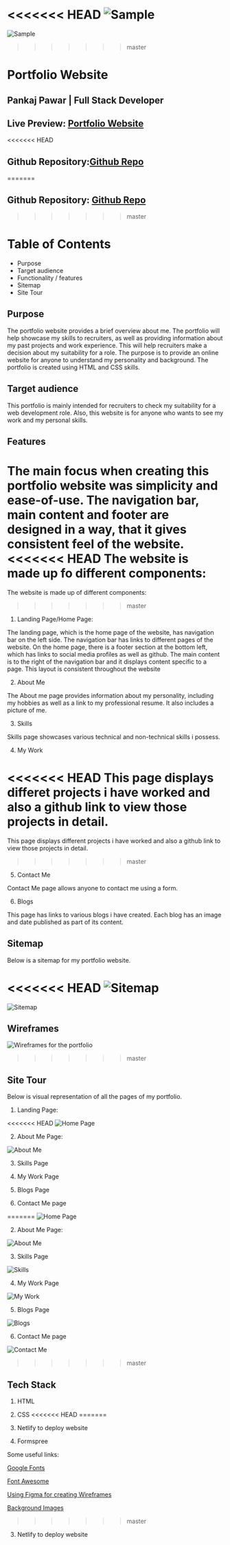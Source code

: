 <<<<<<< HEAD
![Sample](assets/blog1.jpg)
=======
![Sample](docs/Landing.png)
>>>>>>> master

# Portfolio Website

## Pankaj Pawar | Full Stack Developer

## Live Preview: [Portfolio Website](https://pankaj-pawar.netlify.com/)

<<<<<<< HEAD
## Github Repository:[Github Repo](https://github.com/pankajpawar2/My-Portfolio)
=======
## Github Repository: [Github Repo](https://github.com/pankajpawar2/My-Portfolio)
>>>>>>> master

# Table of Contents

  * Purpose
  * Target audience
  * Functionality / features
  * Sitemap
  * Site Tour

## Purpose

The portfolio website provides a brief overview about me. The portfolio will help showcase my skills to recruiters, as well as providing information about my past projects and work experience.
This will help recruiters make a decision about my suitability for a role.
The purpose is to provide an online website for anyone to understand my personality and background. The portfolio is created using HTML and CSS skills.

## Target audience

This portfolio is mainly intended for recruiters to check my suitability for a web development role. Also, this website is for anyone who wants to see my work and my personal skills.

## Features

The main focus when creating this portfolio website was simplicity and ease-of-use.
The navigation bar, main content and footer are designed in a way, that it gives consistent feel of the website.
<<<<<<< HEAD
The website is made up fo different components:
=======
The website is made up of different components:
>>>>>>> master

1. Landing Page/Home Page:

The landing page, which is the home page of the website, has navigation bar on the left side. The navigation bar has links to different pages of the website. On the home page, there is a footer section at the bottom left, which has links to social media profiles as well as github.
The main content is to the right of the navigation bar and it displays content specific to a page.
This layout is consistent throughout the website

2. About Me

The About me page provides information about my personality, including my hobbies as well as a link to my professional resume. It also includes a picture of me.

3. Skills

Skills page showcases various technical and non-technical skills i possess. 

4. My Work

<<<<<<< HEAD
 This page displays differet projects i have worked and also a github link to view those projects in detail.
=======
 This page displays different projects i have worked and also a github link to view those projects in detail.
>>>>>>> master

5. Contact Me

Contact Me page allows anyone to contact me using a form.

6. Blogs

This page has links to various blogs i have created. Each blog has an image and date published as part of its content.


## Sitemap

Below is a sitemap for my portfolio website.

<<<<<<< HEAD
![Sitemap](sitemap1.png)
=======
![Sitemap](docs/Sitemap1.png)

## Wireframes

![Wireframes for the portfolio](docs/Wireframes.png)
>>>>>>> master

## Site Tour

Below is visual representation of all the pages of my portfolio.

1. Landing Page:

<<<<<<< HEAD
![Home Page](work2.png)

2. About Me Page:

![About Me](work2.png)

3. Skills Page

4. My Work Page

5. Blogs Page

6. Contact Me page

=======
![Home Page](docs/Landing.png)

2. About Me Page:

![About Me](docs/AboutMe.png)

3. Skills Page

![Skills](docs/Skills.png)

4. My Work Page

![My Work](docs/MyWork.png)

5. Blogs Page

![Blogs](docs/Blogs.png)

6. Contact Me page

![Contact Me](docs/ContactMe.png)

>>>>>>> master
## Tech Stack

1. HTML

2. CSS
<<<<<<< HEAD
=======

3. Netlify to deploy website

4. Formspree

Some useful links:

[Google Fonts](https://fonts.google.com/)

[Font Awesome](https://fontawesome.com)

[Using Figma for creating Wireframes](https://www.figma.com/)

[Background Images](https://unsplash.com/)




>>>>>>> master

3. Netlify to deploy website
